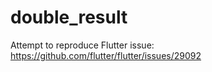 # double_result

Attempt to reproduce Flutter issue: https://github.com/flutter/flutter/issues/29092